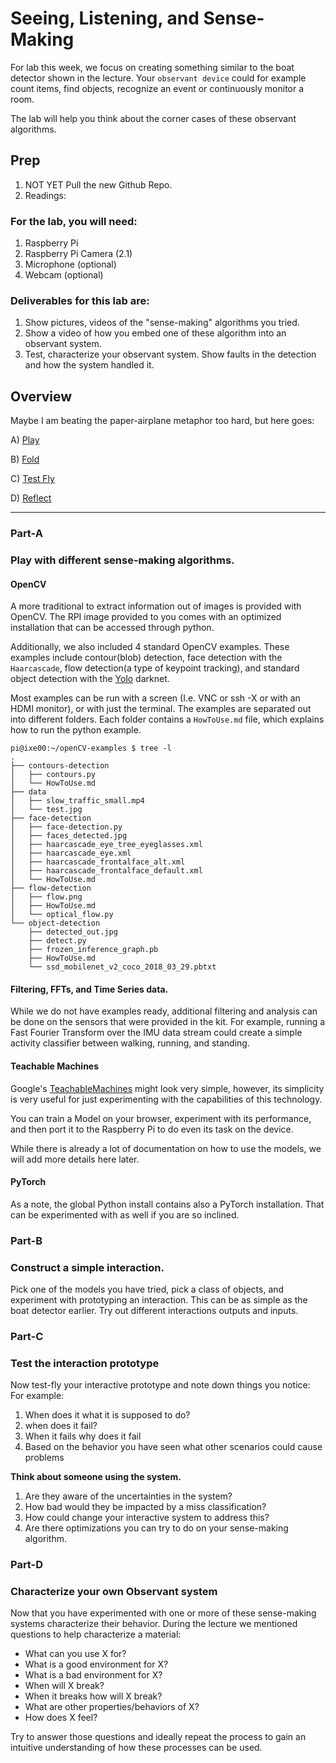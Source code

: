 # Seeing, Listening, and Sense-Making


For lab this week, we focus on creating something similar to the boat detector shown in the lecture.
Your ``observant device`` could for example count items, find objects, recognize an event or continuously monitor a room.

The lab will help you think about the corner cases of these observant algorithms.


## Prep

1. NOT YET Pull the new Github Repo.
2. Readings:

### For the lab, you will need:

1. Raspberry Pi
1. Raspberry Pi Camera (2.1)
1. Microphone (optional)
1. Webcam (optional)

### Deliverables for this lab are:
1. Show pictures, videos of the "sense-making" algorithms you tried.
1. Show a video of how you embed one of these algorithm into an observant system.
1. Test, characterize your observant system. Show faults in the detection and how the system handled it. 


## Overview
Maybe I am beating the paper-airplane metaphor too hard, but here goes:

A) [Play](#part-a)

B) [Fold](#part-b)

C) [Test Fly](#part-c)

D) [Reflect](#part-d)

---

### Part-A
### Play with different sense-making algorithms.

#### OpenCV
A more traditional to extract information out of images is provided with OpenCV. The RPI image provided to you comes with an optimized installation that can be accessed through python.

Additionally, we also included 4 standard OpenCV examples. These examples include contour(blob) detection, face detection with the ``Haarcascade``, flow detection(a type of keypoint tracking), and standard object detection with the [Yolo](https://pjreddie.com/darknet/yolo/) darknet.

Most examples can be run with a screen (I.e. VNC or ssh -X or with an HDMI monitor), or with just the terminal. The examples are separated out into different folders. Each folder contains a ```HowToUse.md``` file, which explains how to run the python example.

```shell
pi@ixe00:~/openCV-examples $ tree -l
.
├── contours-detection
│   ├── contours.py
│   └── HowToUse.md
├── data
│   ├── slow_traffic_small.mp4
│   └── test.jpg
├── face-detection
│   ├── face-detection.py
│   ├── faces_detected.jpg
│   ├── haarcascade_eye_tree_eyeglasses.xml
│   ├── haarcascade_eye.xml
│   ├── haarcascade_frontalface_alt.xml
│   ├── haarcascade_frontalface_default.xml
│   └── HowToUse.md
├── flow-detection
│   ├── flow.png
│   ├── HowToUse.md
│   └── optical_flow.py
└── object-detection
    ├── detected_out.jpg
    ├── detect.py
    ├── frozen_inference_graph.pb
    ├── HowToUse.md
    └── ssd_mobilenet_v2_coco_2018_03_29.pbtxt
```
#### Filtering, FFTs, and Time Series data.
While we do not have examples ready, additional filtering and analysis can be done on the sensors that were provided in the kit. For example, running a Fast Fourier Transform over the IMU data stream could create a simple activity classifier between walking, running, and standing.

#### Teachable Machines
Google's [TeachableMachines](https://teachablemachine.withgoogle.com/train) might look very simple, however, its simplicity is very useful for just experimenting with the capabilities of this technology.

You can train a Model on your browser, experiment with its performance, and then port it to the Raspberry Pi to do even its task on the device.

While there is already a lot of documentation on how to use the models, we will add more details here later.

#### PyTorch  
As a note, the global Python install contains also a PyTorch installation. That can be experimented with as well if you are so inclined.

### Part-B
### Construct a simple interaction.

Pick one of the models you have tried, pick a class of objects, and experiment with prototyping an interaction.
This can be as simple as the boat detector earlier.
Try out different interactions outputs and inputs.


### Part-C
### Test the interaction prototype

Now test-fly your interactive prototype and note down things you notice:
For example:
1. When does it what it is supposed to do?
1. when does it fail?
1. When it fails why does it fail
1. Based on the behavior you have seen what other scenarios could cause problems

**Think about someone using the system.**
1. Are they aware of the uncertainties in the system?
1. How bad would they be impacted by a miss classification?
1. How could change your interactive system to address this?
1. Are there optimizations you can try to do on your sense-making algorithm.



### Part-D
### Characterize your own Observant system

Now that you have experimented with one or more of these sense-making systems characterize their behavior.
During the lecture we mentioned questions to help characterize a material:
* What can you use X for?
* What is a good environment for X?
* What is a bad environment for X?
* When will X break?
* When it breaks how will X break?
* What are other properties/behaviors of X?
* How does X feel?

Try to answer those questions and ideally repeat the process to gain an intuitive understanding of how these processes can be used.
